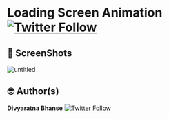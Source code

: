 # Loading Screen Animation  [![Twitter Follow](https://img.shields.io/twitter/follow/__thelazyone__.svg?style=social)](https://twitter.com/__thelazyone__)

## 📸 ScreenShots

![untitled](https://user-images.githubusercontent.com/39596897/121926511-aa6e3780-cd5b-11eb-89c3-c767d72241a3.gif)


## 🤓 Author(s)
**Divyaratna Bhanse** [![Twitter Follow](https://img.shields.io/twitter/follow/__thelazyone__.svg?style=social)](https://twitter.com/__thelazyone__)
